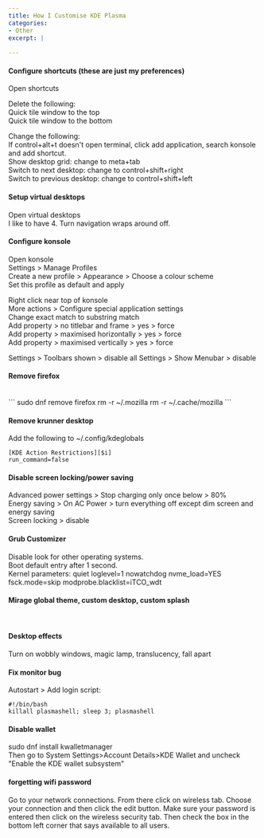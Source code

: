 ```yaml
---
title: How I Customise KDE Plasma
categories:
- Other
excerpt: |
  
---
```



#### Configure shortcuts (these are just my preferences)

Open shortcuts

Delete the following:<br>
Quick tile window to the top <br>
Quick tile window to the bottom <br>

Change the following:<br>
If control+alt+t doesn't open terminal, click add application, search konsole and add shortcut. <br>
Show desktop grid: change to meta+tab <br>
Switch to next desktop: change to control+shift+right <br>
Switch to previous desktop: change to control+shift+left <br>

#### Setup virtual desktops

Open virtual desktops <br>
I like to have 4. Turn navigation wraps around off. 


#### Configure konsole

Open konsole<br>
Settings > Manage Profiles <br>
Create a new profile > Appearance > Choose a colour scheme <br>
Set this profile as default and apply<br>

Right click near top of konsole <br>
More actions > Configure special application settings <br>
Change exact match to substring match <br>
Add property > no titlebar and frame > yes > force <br>
Add property > maximised horizontally > yes > force <br>
Add property > maximised vertically > yes > force <br>

Settings > Toolbars shown > disable all
Settings > Show Menubar > disable


#### Remove firefox
<br>
```
sudo dnf remove firefox 
rm -r ~/.mozilla 
rm -r ~/.cache/mozilla 
```
  
####  Remove krunner desktop 

Add the following to ~/.config/kdeglobals <br>

```
[KDE Action Restrictions][$i] 
run_command=false
```

#### Disable screen locking/power saving

Advanced power settings > Stop charging only once below > 80% <br>
Energy saving > On AC Power > turn everything off except dim screen and energy saving <br>
Screen locking > disable

#### Grub Customizer

Disable look for other operating systems. <br>
Boot default entry after 1 second. <br>
Kernel parameters: quiet loglevel=1 nowatchdog nvme_load=YES fsck.mode=skip modprobe.blacklist=iTCO_wdt

#### Mirage global theme, custom desktop, custom splash
<br>

#### Desktop effects

Turn on wobbly windows, magic lamp, translucency, fall apart

#### Fix monitor bug

Autostart > Add login script:

```
#!/bin/bash
killall plasmashell; sleep 3; plasmashell
```

#### Disable wallet

sudo dnf install kwalletmanager <br>
Then go to System Settings>Account Details>KDE Wallet and uncheck "Enable the KDE wallet subsystem"


#### forgetting wifi password

Go to your network connections. From there click on wireless tab. Choose your connection and then click the edit button. Make sure your password is entered then click on the wireless security tab. Then check the box in the bottom left corner that says available to all users. 

